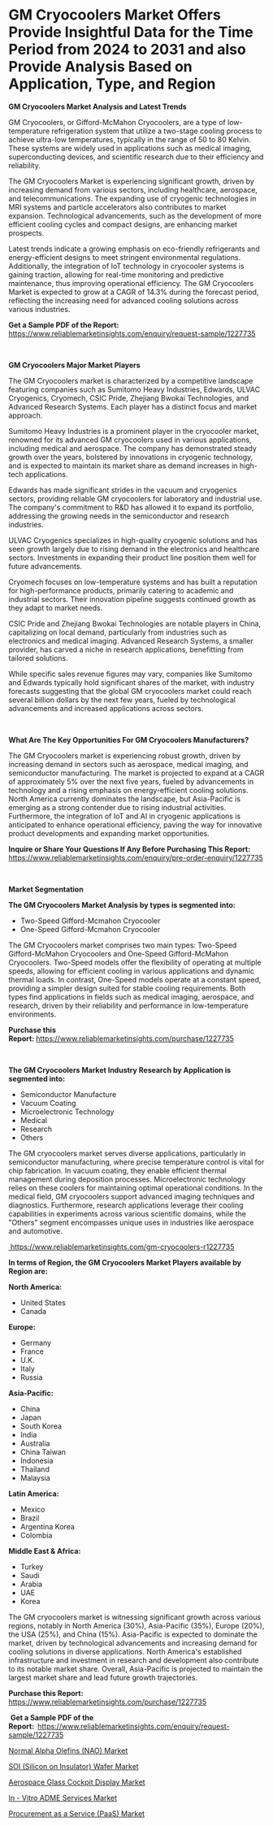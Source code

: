<p><h1>GM Cryocoolers Market Offers Provide Insightful Data for the Time Period from 2024 to 2031 and also Provide Analysis Based on Application, Type, and Region</h1></p><p><strong>GM Cryocoolers Market Analysis and Latest Trends</strong></p>
<p><p>GM Cryocoolers, or Gifford-McMahon Cryocoolers, are a type of low-temperature refrigeration system that utilize a two-stage cooling process to achieve ultra-low temperatures, typically in the range of 50 to 80 Kelvin. These systems are widely used in applications such as medical imaging, superconducting devices, and scientific research due to their efficiency and reliability.</p><p>The GM Cryocoolers Market is experiencing significant growth, driven by increasing demand from various sectors, including healthcare, aerospace, and telecommunications. The expanding use of cryogenic technologies in MRI systems and particle accelerators also contributes to market expansion. Technological advancements, such as the development of more efficient cooling cycles and compact designs, are enhancing market prospects.</p><p>Latest trends indicate a growing emphasis on eco-friendly refrigerants and energy-efficient designs to meet stringent environmental regulations. Additionally, the integration of IoT technology in cryocooler systems is gaining traction, allowing for real-time monitoring and predictive maintenance, thus improving operational efficiency. The GM Cryocoolers Market is expected to grow at a CAGR of 14.3% during the forecast period, reflecting the increasing need for advanced cooling solutions across various industries.</p></p>
<p><strong>Get a Sample PDF of the Report:&nbsp;</strong> <a href="https://www.reliablemarketinsights.com/enquiry/request-sample/1227735?utm_campaign=1338&utm_medium=2&utm_source=Github&utm_content=ia&utm_term=15102024&utm_id=gm-cryocoolers">https://www.reliablemarketinsights.com/enquiry/request-sample/1227735</a></p>
<p>&nbsp;</p>
<p><strong>GM Cryocoolers Major Market Players</strong></p>
<p><p>The GM Cryocoolers market is characterized by a competitive landscape featuring companies such as Sumitomo Heavy Industries, Edwards, ULVAC Cryogenics, Cryomech, CSIC Pride, Zhejiang Bwokai Technologies, and Advanced Research Systems. Each player has a distinct focus and market approach.</p><p>Sumitomo Heavy Industries is a prominent player in the cryocooler market, renowned for its advanced GM cryocoolers used in various applications, including medical and aerospace. The company has demonstrated steady growth over the years, bolstered by innovations in cryogenic technology, and is expected to maintain its market share as demand increases in high-tech applications.</p><p>Edwards has made significant strides in the vacuum and cryogenics sectors, providing reliable GM cryocoolers for laboratory and industrial use. The company's commitment to R&D has allowed it to expand its portfolio, addressing the growing needs in the semiconductor and research industries. </p><p>ULVAC Cryogenics specializes in high-quality cryogenic solutions and has seen growth largely due to rising demand in the electronics and healthcare sectors. Investments in expanding their product line position them well for future advancements.</p><p>Cryomech focuses on low-temperature systems and has built a reputation for high-performance products, primarily catering to academic and industrial sectors. Their innovation pipeline suggests continued growth as they adapt to market needs.</p><p>CSIC Pride and Zhejiang Bwokai Technologies are notable players in China, capitalizing on local demand, particularly from industries such as electronics and medical imaging. Advanced Research Systems, a smaller provider, has carved a niche in research applications, benefitting from tailored solutions.</p><p>While specific sales revenue figures may vary, companies like Sumitomo and Edwards typically hold significant shares of the market, with industry forecasts suggesting that the global GM cryocoolers market could reach several billion dollars by the next few years, fueled by technological advancements and increased applications across sectors.</p></p>
<p>&nbsp;</p>
<p><strong>What Are The Key Opportunities For GM Cryocoolers Manufacturers?</strong></p>
<p><p>The GM Cryocoolers market is experiencing robust growth, driven by increasing demand in sectors such as aerospace, medical imaging, and semiconductor manufacturing. The market is projected to expand at a CAGR of approximately 5% over the next five years, fueled by advancements in technology and a rising emphasis on energy-efficient cooling solutions. North America currently dominates the landscape, but Asia-Pacific is emerging as a strong contender due to rising industrial activities. Furthermore, the integration of IoT and AI in cryogenic applications is anticipated to enhance operational efficiency, paving the way for innovative product developments and expanding market opportunities.</p></p>
<p><strong>Inquire or Share Your Questions If Any Before Purchasing This Report:</strong> <a href="https://www.reliablemarketinsights.com/enquiry/pre-order-enquiry/1227735?utm_campaign=1338&utm_medium=2&utm_source=Github&utm_content=ia&utm_term=15102024&utm_id=gm-cryocoolers">https://www.reliablemarketinsights.com/enquiry/pre-order-enquiry/1227735</a></p>
<p>&nbsp;</p>
<p><strong>Market Segmentation</strong></p>
<p><strong>The GM Cryocoolers Market Analysis by types is segmented into:</strong></p>
<p><ul><li>Two-Speed Gifford-Mcmahon Cryocooler</li><li>One-Speed Gifford-Mcmahon Cryocooler</li></ul></p>
<p><p>The GM Cryocoolers market comprises two main types: Two-Speed Gifford-McMahon Cryocoolers and One-Speed Gifford-McMahon Cryocoolers. Two-Speed models offer the flexibility of operating at multiple speeds, allowing for efficient cooling in various applications and dynamic thermal loads. In contrast, One-Speed models operate at a constant speed, providing a simpler design suited for stable cooling requirements. Both types find applications in fields such as medical imaging, aerospace, and research, driven by their reliability and performance in low-temperature environments.</p></p>
<p><strong>Purchase this Report:&nbsp;</strong><a href="https://www.reliablemarketinsights.com/purchase/1227735?utm_campaign=1338&utm_medium=2&utm_source=Github&utm_content=ia&utm_term=15102024&utm_id=gm-cryocoolers">https://www.reliablemarketinsights.com/purchase/1227735</a></p>
<p>&nbsp;</p>
<p><strong>The GM Cryocoolers Market Industry Research by Application is segmented into:</strong></p>
<p><ul><li>Semiconductor Manufacture</li><li>Vacuum Coating</li><li>Microelectronic Technology</li><li>Medical</li><li>Research</li><li>Others</li></ul></p>
<p><p>The GM cryocoolers market serves diverse applications, particularly in semiconductor manufacturing, where precise temperature control is vital for chip fabrication. In vacuum coating, they enable efficient thermal management during deposition processes. Microelectronic technology relies on these coolers for maintaining optimal operational conditions. In the medical field, GM cryocoolers support advanced imaging techniques and diagnostics. Furthermore, research applications leverage their cooling capabilities in experiments across various scientific domains, while the "Others" segment encompasses unique uses in industries like aerospace and automotive.</p></p>
<p><a href="https://www.reliablemarketinsights.com/gm-cryocoolers-r1227735?utm_campaign=1338&utm_medium=2&utm_source=Github&utm_content=ia&utm_term=15102024&utm_id=gm-cryocoolers">&nbsp;https://www.reliablemarketinsights.com/gm-cryocoolers-r1227735</a></p>
<p><strong>In terms of Region, the GM Cryocoolers Market Players available by Region are:</strong></p>
<p>
    <p> <strong> North America: </strong>
        <ul>
            <li>United States</li>
            <li>Canada</li>
        </ul>
        </p> 
    <p> <strong> Europe: </strong>
        <ul>
            <li>Germany</li>
            <li>France</li>
            <li>U.K.</li>
            <li>Italy</li>
            <li>Russia</li>
        </ul>
        </p> 
    <p> <strong> Asia-Pacific: </strong>
        <ul>
            <li>China</li>
            <li>Japan</li>
            <li>South Korea</li>
            <li>India</li>
            <li>Australia</li>
            <li>China Taiwan</li>
            <li>Indonesia</li>
            <li>Thailand</li>
            <li>Malaysia</li>
        </ul>
        </p> 
    <p> <strong> Latin America: </strong>
        <ul>
            <li>Mexico</li>
            <li>Brazil</li>
            <li>Argentina Korea</li>
            <li>Colombia</li>
        </ul>
        </p> 
    <p> <strong> Middle East & Africa: </strong>
        <ul>
            <li>Turkey</li>
            <li>Saudi</li>
            <li>Arabia</li>
            <li>UAE</li>
            <li>Korea</li>
        </ul>
    </p>
    </p>
<p><p>The GM cryocoolers market is witnessing significant growth across various regions, notably in North America (30%), Asia-Pacific (35%), Europe (20%), the USA (25%), and China (15%). Asia-Pacific is expected to dominate the market, driven by technological advancements and increasing demand for cooling solutions in diverse applications. North America's established infrastructure and investment in research and development also contribute to its notable market share. Overall, Asia-Pacific is projected to maintain the largest market share and lead future growth trajectories.</p></p>
<p><strong>Purchase this Report: </strong><a href="https://www.reliablemarketinsights.com/purchase/1227735?utm_campaign=1338&utm_medium=2&utm_source=Github&utm_content=ia&utm_term=15102024&utm_id=gm-cryocoolers">https://www.reliablemarketinsights.com/purchase/1227735</a></p>
<p>&nbsp;<strong>Get a Sample PDF of the Report:&nbsp;&nbsp;</strong><a href="https://www.reliablemarketinsights.com/enquiry/request-sample/1227735?utm_campaign=1338&utm_medium=2&utm_source=Github&utm_content=ia&utm_term=15102024&utm_id=gm-cryocoolers">https://www.reliablemarketinsights.com/enquiry/request-sample/1227735</a></p>
<p><strong></strong></p>
<p><p><a href="https://www.linkedin.com/pulse/normal-alpha-olefins-nao-market-research-report-2024--wbgie?utm_campaign=1338&utm_medium=2&utm_source=Github&utm_content=ia&utm_term=15102024&utm_id=gm-cryocoolers">Normal Alpha Olefins (NAO) Market</a></p><p><a href="https://www.linkedin.com/pulse/analyzing-global-soi-silicon-insulator-wafer-market-growth-xuz9e?utm_campaign=1338&utm_medium=2&utm_source=Github&utm_content=ia&utm_term=15102024&utm_id=gm-cryocoolers">SOI (Silicon on Insulator) Wafer Market</a></p><p><a href="https://github.com/CliffMedina6/Market-Research-Report-List-6/blob/main/aerospace-glass-cockpit-display-market.md?utm_campaign=1338&utm_medium=2&utm_source=Github&utm_content=ia&utm_term=15102024&utm_id=gm-cryocoolers">Aerospace Glass Cockpit Display Market</a></p><p><a href="https://github.com/libbyquberhow/Market-Research-Report-List-1/blob/main/in-vitro-adme-services-market.md?utm_campaign=1338&utm_medium=2&utm_source=Github&utm_content=ia&utm_term=15102024&utm_id=gm-cryocoolers">In - Vitro ADME Services Market</a></p><p><a href="https://www.linkedin.com/pulse/global-procurement-service-paas-market-share-growth-opportunities-hllmf?trk=public_post_embed_feed-article-content&utm_campaign=1338&utm_medium=2&utm_source=Github&utm_content=ia&utm_term=15102024&utm_id=gm-cryocoolers">Procurement as a Service (PaaS) Market</a></p></p>